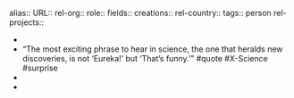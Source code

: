 alias::
URL::
rel-org::
role::
fields::
creations::
rel-country::
tags:: person
rel-projects::



-
- “The most exciting phrase to hear in science, the one that heralds new discoveries, is not ‘Eureka!’ but ‘That’s funny.’” #quote #X-Science #surprise
-
-
